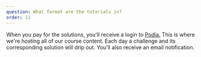 ```yaml
---
question: What format are the tutorials in?
order: 11
---
```


When you pay for the solutions, you'll receive a login to [Podia.](https://store.selfteach.me/login) This is where we're hosting all of our course content. Each day a challenge and its corresponding solution will drip out. You'll also receive an email notification.
